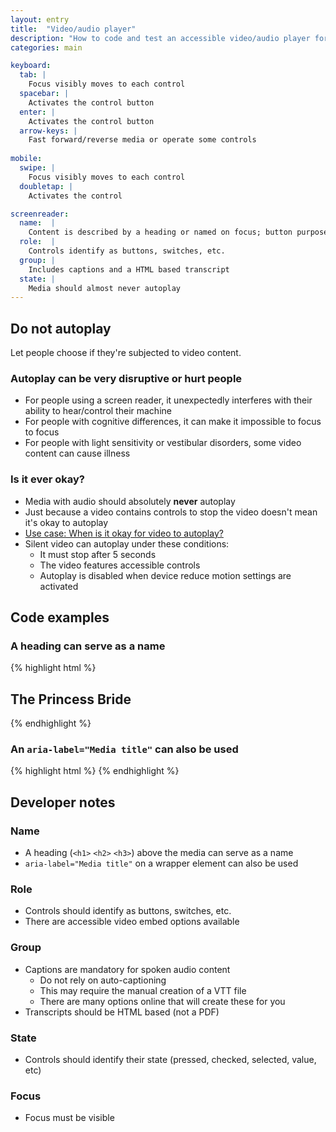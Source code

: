 ```yaml
---
layout: entry
title:  "Video/audio player"
description: "How to code and test an accessible video/audio player for Web"
categories: main

keyboard:
  tab: |
    Focus visibly moves to each control
  spacebar: |
    Activates the control button
  enter: |
    Activates the control button
  arrow-keys: |
    Fast forward/reverse media or operate some controls
          
mobile:
  swipe: |
    Focus visibly moves to each control
  doubletap: |
    Activates the control

screenreader:
  name:  |
    Content is described by a heading or named on focus; button purpose is clear
  role:  |
    Controls identify as buttons, switches, etc.
  group: |
    Includes captions and a HTML based transcript
  state: |
    Media should almost never autoplay
---
```


## Do not autoplay

Let people choose if they're subjected to video content.

### Autoplay can be very disruptive or hurt people

- For people using a screen reader, it unexpectedly interferes with their ability to hear/control their machine  
- For people with cognitive differences, it can make it impossible to focus to focus
- For people with light sensitivity or vestibular disorders, some video content can cause illness

### Is it ever okay?

- Media with audio should absolutely **never** autoplay
- Just because a video contains controls to stop the video doesn't mean it's okay to autoplay
- [Use case: When is it okay for video to autoplay?](https://www.youtube.com/watch?v=dQw4w9WgXcQ)
- Silent video can autoplay under these conditions:
  - It must stop after 5 seconds 
  - The video features accessible controls
  - Autoplay is disabled when device reduce motion settings are activated

## Code examples

### A heading can serve as a name

{% highlight html %}
<h2>The Princess Bride</h2>
<video-embed>
</video-embed>
{% endhighlight %}

### An `aria-label="Media title"` can also be used

{% highlight html %}
<video-embed aria-label="The Princess Bride"></video-embed>
{% endhighlight %}

## Developer notes

### Name

- A heading (`<h1>` `<h2>` `<h3>`) above the media can serve as a name
- `aria-label="Media title"` on a wrapper element can also be used

### Role

- Controls should identify as buttons, switches, etc.
- There are accessible video embed options available

### Group

- Captions are mandatory for spoken audio content
  - Do not rely on auto-captioning
  - This may require the manual creation of a VTT file
  - There are many options online that will create these for you
- Transcripts should be HTML based (not a PDF)

### State

- Controls should identify their state (pressed, checked, selected, value, etc)

### Focus

- Focus must be visible
